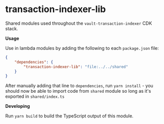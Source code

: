 # transaction-indexer-lib

Shared modules used throughout the `vault-transaction-indexer` CDK stack.

**Usage**

Use in lambda modules by adding the following to each `package.json` file:

```json
{
    "dependencies": {
        "transaction-indexer-lib": "file:../../shared"
    }
}
```

After manually adding that line to `dependencies`, run `yarn install` - you should now be able to import code from `shared` module so long as it's exported in `shared/index.ts`

**Developing**

Run `yarn build` to build the TypeScript output of this module.
